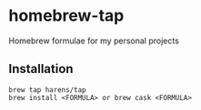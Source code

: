 # homebrew-tap

Homebrew formulae for my personal projects

## Installation

```
brew tap harens/tap
brew install <FORMULA> or brew cask <FORMULA>
```
